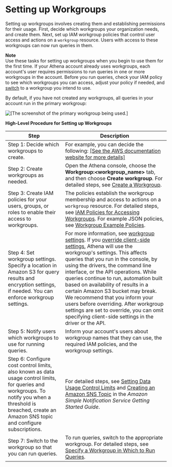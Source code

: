 # Setting up Workgroups<a name="workgroups-procedure"></a>

Setting up workgroups involves creating them and establishing permissions for their usage\. First, decide which workgroups your organization needs, and create them\. Next, set up IAM workgroup policies that control user access and actions on a `workgroup` resource\. Users with access to these workgroups can now run queries in them\.

**Note**  
Use these tasks for setting up workgroups when you begin to use them for the first time\. If your Athena account already uses workgroups, each account's user requires permissions to run queries in one or more workgroups in the account\. Before you run queries, check your IAM policy to see which workgroups you can access, adjust your policy if needed, and [switch](workgroups-create-update-delete.md#switching-workgroups) to a workgroup you intend to use\.

By default, if you have not created any workgroups, all queries in your account run in the primary workgroup:

![\[The screenshot of the primary workgroup being used.\]](http://docs.aws.amazon.com/athena/latest/ug/images/wg-primary.png)


**High\-Level Procedure for Setting up Workgroups**  

| Step | Description | 
| --- | --- | 
| Step 1: Decide which workgroups to create\. |  For example, you can decide the following: [\[See the AWS documentation website for more details\]](http://docs.aws.amazon.com/athena/latest/ug/workgroups-procedure.html)  | 
|  Step 2: Create workgroups as needed\.  |  Open the Athena console, choose the **Workgroup:<workgroup\_name>** tab, and then choose **Create workgroup**\. For detailed steps, see [Create a Workgroup](workgroups-create-update-delete.md#creating-workgroups)\.   | 
|  Step 3: Create IAM policies for your users, groups, or roles to enable their access to workgroups\.   |  The policies establish the workgroup membership and access to actions on a `workgroup` resource\. For detailed steps, see [ IAM Policies for Accessing Workgroups](workgroups-iam-policy.md)\. For example JSON policies, see [Workgroup Example Policies](workgroups-access.md)\.  | 
|  Step 4: Set workgroup settings\. Specify a location in Amazon S3 for query results and encryption settings, if needed\. You can enforce workgroup settings\.   |  For more information, see [workgroup settings](workgroups-settings.md)\.  If you [override client\-side settings](workgroups-settings-override.md), Athena will use the workgroup's settings\. This affects queries that you run in the console, by using the drivers, the command line interface, or the API operations\.  While queries continue to run, automation built based on availability of results in a certain Amazon S3 bucket may break\. We recommend that you inform your users before overriding\. After workgroup settings are set to override, you can omit specifying client\-side settings in the driver or the API\.   | 
| Step 5: Notify users which workgroups to use for running queries\. |  Inform your account's users about workgroup names that they can use, the required IAM policies, and the workgroup settings\.  | 
|  Step 6: Configure cost control limits, also known as data usage control limits, for queries and workgroups\.  To notify you when a threshold is breached, create an Amazon SNS topic and configure subscriptions\.   |  For detailed steps, see [Setting Data Usage Control Limits](workgroups-setting-control-limits-cloudwatch.md) and [Creating an Amazon SNS Topic](https://docs.aws.amazon.com/sns/latest/gsg/creating-an-sns-topic.html) in the *Amazon Simple Notification Service Getting Started Guide*\.  | 
|  Step 7: Switch to the workgroup so that you can run queries\.  | To run queries, switch to the appropriate workgroup\. For detailed steps, see [Specify a Workgroup in Which to Run Queries](workgroups-create-update-delete.md#specify-wkgroup-to-athena-in-which-to-run-queries)\. | 
